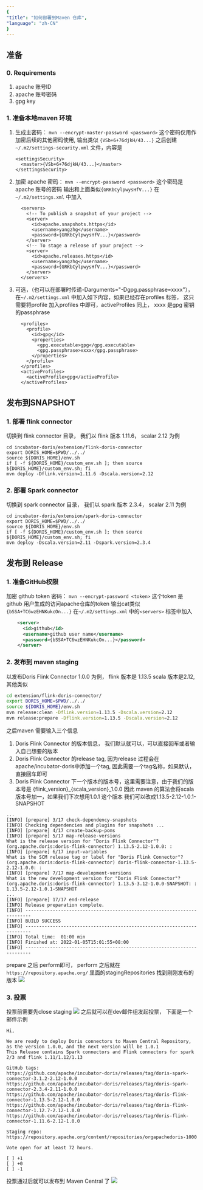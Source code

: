 ```yaml
---
{
"title": "如何部署到Maven 仓库",
"language": "zh-CN"
}
---
```


<!-- 
Licensed to the Apache Software Foundation (ASF) under one
or more contributor license agreements.  See the NOTICE file
distributed with this work for additional information
regarding copyright ownership.  The ASF licenses this file
to you under the Apache License, Version 2.0 (the
"License"); you may not use this file except in compliance
with the License.  You may obtain a copy of the License at

  http://www.apache.org/licenses/LICENSE-2.0

Unless required by applicable law or agreed to in writing,
software distributed under the License is distributed on an
"AS IS" BASIS, WITHOUT WARRANTIES OR CONDITIONS OF ANY
KIND, either express or implied.  See the License for the
specific language governing permissions and limitations
under the License.
-->

## 准备

### 0. Requirements

1. apache 账号ID
2. apache 账号密码
3. gpg key

### 1. 准备本地maven 环境

1. 生成主密码： `mvn --encrypt-master-password <password>`   这个密码仅用作加密后续的其他密码使用, 输出类似 `{VSb+6+76djkH/43...}` 之后创建 `~/.m2/settings-security.xml` 文件，内容是

   ```
   <settingsSecurity>
     <master>{VSb+6+76djkH/43...}</master>
   </settingsSecurity>
   ```

2. 加密 apache 密码： `mvn --encrypt-password <password>` 这个密码是apache 账号的密码 输出和上面类似`{GRKbCylpwysHfV...}` 在`~/.m2/settings.xml` 中加入

   ```
     <servers>
       <!-- To publish a snapshot of your project -->
       <server>
         <id>apache.snapshots.https</id>
         <username>yangzhg</username>
         <password>{GRKbCylpwysHfV...}</password>
       </server>
       <!-- To stage a release of your project -->
       <server>
         <id>apache.releases.https</id>
         <username>yangzhg</username>
         <password>{GRKbCylpwysHfV...}</password>
       </server>
     </servers>
   ```

3. 可选，（也可以在部署时传递-Darguments="-Dgpg.passphrase=xxxx"），在`~/.m2/settings.xml` 中加入如下内容，如果已经存在profiles 标签， 这只需要将profile  加入profiles 中即可，activeProfiles 同上， xxxx 是gpg 密钥的passphrase

   ```
     <profiles>
       <profile>
         <id>gpg</id>
         <properties>
           <gpg.executable>gpg</gpg.executable>
           <gpg.passphrase>xxxx</gpg.passphrase>
         </properties>
       </profile>
     </profiles>
     <activeProfiles>
       <activeProfile>gpg</activeProfile>
     </activeProfiles>
   ```
## 发布到SNAPSHOT
### 1. 部署 flink connector

切换到 flink connector 目录， 我们以 flink 版本 1.11.6， scalar 2.12 为例

   ```
   cd incubator-doris/extension/flink-doris-connector
   export DORIS_HOME=$PWD/../../
   source ${DORIS_HOME}/env.sh
   if [ -f ${DORIS_HOME}/custom_env.sh ]; then source ${DORIS_HOME}/custom_env.sh; fi
   mvn deploy -Dflink.version=1.11.6 -Dscala.version=2.12
   ```



### 2. 部署 Spark connector

切换到 spark connector 目录， 我们以 spark 版本 2.3.4， scalar 2.11 为例

   ```
   cd incubator-doris/extension/spark-doris-connector
   export DORIS_HOME=$PWD/../../
   source ${DORIS_HOME}/env.sh
   if [ -f ${DORIS_HOME}/custom_env.sh ]; then source ${DORIS_HOME}/custom_env.sh; fi
   mvn deploy -Dscala.version=2.11 -Dspark.version=2.3.4
   ```

## 发布到 Release

### 1. 准备GitHub权限
加密 github token 密码： `mvn --encrypt-password <token>` 这个token 是github 用户生成的访问apache仓库的token 输出cat类似`{bSSA+TC6wzEHNKukcOn...}` 在`~/.m2/settings.xml` 中的`<servers>` 标签中加入

```xml
    <server>
      <id>github</id>
      <username>github user name</username>
      <password>{bSSA+TC6wzEHNKukcOn...}</password>
    </server>
```

### 2. 发布到 maven staging
以发布Doris Flink Connector 1.0.0 为例， flink 版本是 1.13.5 scala 版本是2.12, 其他类似
```bash
cd extension/flink-doris-connector/
export DORIS_HOME=$PWD/../../
source ${DORIS_HOME}/env.sh
mvn release:clean -Dflink.version=1.13.5 -Dscala.version=2.12 
mvn release:prepare -Dflink.version=1.13.5 -Dscala.version=2.12
```
之后maven 需要输入三个信息 
   1. Doris Flink Connector 的版本信息， 我们默认就可以，可以直接回车或者输入自己想要的版本
   2. Doris Flink Connector 的release tag, 因为release 过程会在apache/incubator-doris中添加一个tag, 因此需要一个tag名称，如果默认，直接回车即可
   3. Doris Flink Connector 下一个版本的版本号，这里需要注意，由于我们的版本号是 {flink_version}_{scala_version}_1.0.0 因此 maven 的算法会将scala 版本号加一，如果我们下次想用1.0.1 这个版本 我们可以改成1.13.5-2.12-1.0.1-SNAPSHOT
```
...
[INFO] [prepare] 3/17 check-dependency-snapshots
[INFO] Checking dependencies and plugins for snapshots ...
[INFO] [prepare] 4/17 create-backup-poms
[INFO] [prepare] 5/17 map-release-versions
What is the release version for "Doris Flink Connector"? (org.apache.doris:doris-flink-connector) 1.13.5-2.12-1.0.0: :
[INFO] [prepare] 6/17 input-variables
What is the SCM release tag or label for "Doris Flink Connector"? (org.apache.doris:doris-flink-connector) doris-flink-connector-1.13.5-2.12-1.0.0: :
[INFO] [prepare] 7/17 map-development-versions
What is the new development version for "Doris Flink Connector"? (org.apache.doris:doris-flink-connector) 1.13.5-3.12-1.0.0-SNAPSHOT: : 1.13.5-2.12-1.0.1-SNAPSHOT
...
[INFO] [prepare] 17/17 end-release
[INFO] Release preparation complete.
[INFO] ------------------------------------------------------------------------
[INFO] BUILD SUCCESS
[INFO] ------------------------------------------------------------------------
[INFO] Total time:  01:00 min
[INFO] Finished at: 2022-01-05T15:01:55+08:00
[INFO] ------------------------------------------------------------------------
```
prepare 之后 perform即可， perform 之后就在`https://repository.apache.org/` 里面的stagingRepositories 找到刚刚发布的版本
![](/images/staging_repo.png)

### 3. 投票
投票前需要先close staging
![](/images/close_staging.png)
之后就可以在dev邮件组发起投票， 下面是一个邮件示例
```
Hi,

We are ready to deploy Doris connectors to Maven Central Repository, as the version 1.0.0, and the next version will be 1.0.1
This Release contains Spark connectors and Flink connectors for spark 2/3 and flink 1.11/1.12/1.13

GitHub tags:
https://github.com/apache/incubator-doris/releases/tag/doris-spark-connector-3.1.2-2.12-1.0.0
https://github.com/apache/incubator-doris/releases/tag/doris-spark-connector-2.3.4-2.11-1.0.0
https://github.com/apache/incubator-doris/releases/tag/doris-flink-connector-1.13.5-2.12-1.0.0
https://github.com/apache/incubator-doris/releases/tag/doris-flink-connector-1.12.7-2.12-1.0.0
https://github.com/apache/incubator-doris/releases/tag/doris-flink-connector-1.11.6-2.12-1.0.0

Staging repo:
https://repository.apache.org/content/repositories/orgapachedoris-1000

Vote open for at least 72 hours.

[ ] +1
[ ] +0
[ ] -1
```

投票通过后就可以发布到 Maven Central 了
![](/images/release-stage.png)
